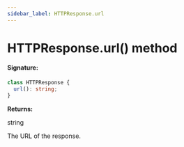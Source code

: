 ```yaml
---
sidebar_label: HTTPResponse.url
---
```


# HTTPResponse.url() method

#### Signature:

```typescript
class HTTPResponse {
  url(): string;
}
```

**Returns:**

string

The URL of the response.
